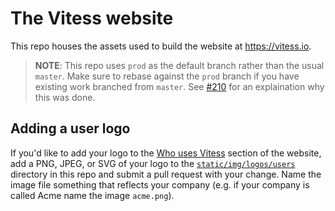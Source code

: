 # The Vitess website

This repo houses the assets used to build the website at https://vitess.io.

> **NOTE**: This repo uses `prod` as the default branch rather than the usual `master`. Make sure to rebase against the `prod` branch if you have existing work branched from `master`. See [#210](https://github.com/vitessio/website/issues/210) for an explaination why this was done.

## Adding a user logo

If you'd like to add your logo to the [Who uses Vitess](https://vitess.io/#who-uses) section of the website, add a PNG, JPEG, or SVG of your logo to the [`static/img/logos/users`](./static/img/logos/users) directory in this repo and submit a pull request with your change. Name the image file something that reflects your company (e.g. if your company is called Acme name the image `acme.png`).
